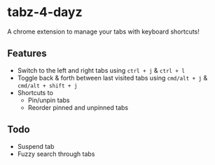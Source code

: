 # tabz-4-dayz
A chrome extension to manage your tabs with keyboard shortcuts!

## Features
- Switch to the left and right tabs using `ctrl + j` & `ctrl + l`
- Toggle back & forth between last visited tabs using `cmd/alt + j` & `cmd/alt + shift + j`
- Shortcuts to
  - Pin/unpin tabs
  - Reorder pinned and unpinned tabs

## Todo
- Suspend tab
- Fuzzy search through tabs
